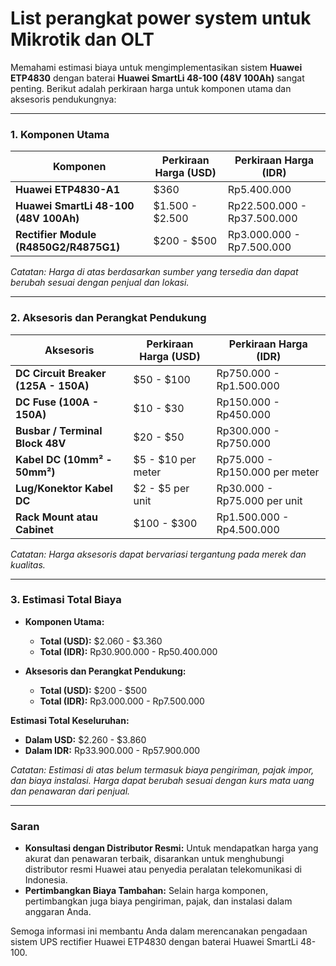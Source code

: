 # List perangkat power system untuk Mikrotik dan OLT
Memahami estimasi biaya untuk mengimplementasikan sistem **Huawei ETP4830** dengan baterai **Huawei SmartLi 48-100 (48V 100Ah)** sangat penting. Berikut adalah perkiraan harga untuk komponen utama dan aksesoris pendukungnya:

---

### **1. Komponen Utama**

| **Komponen**                               | **Perkiraan Harga (USD)** | **Perkiraan Harga (IDR)** |
|--------------------------------------------|---------------------------|---------------------------|
| **Huawei ETP4830-A1**                      | $360                      | Rp5.400.000               |
| **Huawei SmartLi 48-100 (48V 100Ah)**      | $1.500 - $2.500           | Rp22.500.000 - Rp37.500.000 |
| **Rectifier Module (R4850G2/R4875G1)**     | $200 - $500               | Rp3.000.000 - Rp7.500.000  |

*Catatan: Harga di atas berdasarkan sumber yang tersedia dan dapat berubah sesuai dengan penjual dan lokasi.*

---

### **2. Aksesoris dan Perangkat Pendukung**

| **Aksesoris**                              | **Perkiraan Harga (USD)** | **Perkiraan Harga (IDR)** |
|--------------------------------------------|---------------------------|---------------------------|
| **DC Circuit Breaker (125A - 150A)**       | $50 - $100                | Rp750.000 - Rp1.500.000   |
| **DC Fuse (100A - 150A)**                  | $10 - $30                 | Rp150.000 - Rp450.000     |
| **Busbar / Terminal Block 48V**            | $20 - $50                 | Rp300.000 - Rp750.000     |
| **Kabel DC (10mm² - 50mm²)**               | $5 - $10 per meter        | Rp75.000 - Rp150.000 per meter |
| **Lug/Konektor Kabel DC**                  | $2 - $5 per unit          | Rp30.000 - Rp75.000 per unit |
| **Rack Mount atau Cabinet**                | $100 - $300               | Rp1.500.000 - Rp4.500.000 |

*Catatan: Harga aksesoris dapat bervariasi tergantung pada merek dan kualitas.*

---

### **3. Estimasi Total Biaya**

- **Komponen Utama:**
  - **Total (USD):** $2.060 - $3.360
  - **Total (IDR):** Rp30.900.000 - Rp50.400.000

- **Aksesoris dan Perangkat Pendukung:**
  - **Total (USD):** $200 - $500
  - **Total (IDR):** Rp3.000.000 - Rp7.500.000

**Estimasi Total Keseluruhan:**
- **Dalam USD:** $2.260 - $3.860
- **Dalam IDR:** Rp33.900.000 - Rp57.900.000

*Catatan: Estimasi di atas belum termasuk biaya pengiriman, pajak impor, dan biaya instalasi. Harga dapat berubah sesuai dengan kurs mata uang dan penawaran dari penjual.*

---

### **Saran**

- **Konsultasi dengan Distributor Resmi:** Untuk mendapatkan harga yang akurat dan penawaran terbaik, disarankan untuk menghubungi distributor resmi Huawei atau penyedia peralatan telekomunikasi di Indonesia.
- **Pertimbangkan Biaya Tambahan:** Selain harga komponen, pertimbangkan juga biaya pengiriman, pajak, dan instalasi dalam anggaran Anda.

Semoga informasi ini membantu Anda dalam merencanakan pengadaan sistem UPS rectifier Huawei ETP4830 dengan baterai Huawei SmartLi 48-100. 
